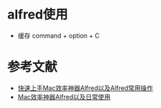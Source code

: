 # alfred使用

- 缓存 command + option + C


# 参考文献

- [快速上手Mac效率神器Alfred以及Alfred常用操作](https://www.cnblogs.com/baitongtong/p/8298456.html)
- [Mac效率神器Alfred以及日常使用](https://blog.csdn.net/tterminator/article/details/79829422)